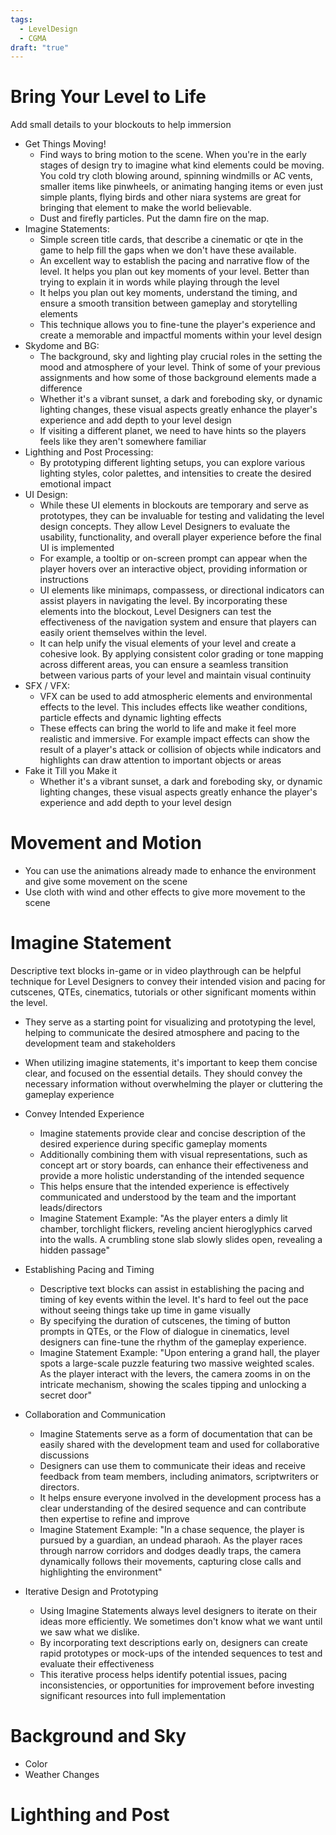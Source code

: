```yaml
---
tags:
  - LevelDesign
  - CGMA
draft: "true"
---
```


# Bring Your Level to Life

Add small details to your blockouts to help immersion

- Get Things Moving!
	- Find ways to bring motion to the scene. When you're in the early stages of design try to imagine what kind elements could be moving. You cold try cloth blowing around, spinning windmills or AC vents, smaller items like pinwheels, or animating hanging items or even just simple plants, flying birds and other niara systems are great for bringing that element to make the world believable.
	- Dust and firefly particles. Put the damn fire on the map.
- Imagine Statements:
	- Simple screen title cards, that describe a cinematic or qte in the game to help fill the gaps when we don't have these available.
	- An excellent way to establish the pacing and narrative flow of the level. It helps you plan out key moments of your level. Better than trying to explain it in words while playing through the level
	- It helps you plan out key moments, understand the timing, and ensure a smooth transition between gameplay and storytelling elements
	- This technique allows you to fine-tune the player's experience and create a memorable and impactful moments within your level design
- Skydome and BG:
	- The background, sky and lighting play crucial roles in the setting the mood and atmosphere of your level. Think of some of your previous assignments and how some of those background elements made a difference
	- Whether it's a vibrant sunset, a dark and foreboding sky, or dynamic lighting changes, these visual aspects greatly enhance the player's experience and add depth to your level design
	- If visiting a different planet, we need to have hints so the players feels like they aren't somewhere familiar
- Lighthing and Post Processing:
	- By prototyping different lighting setups, you can explore various lighting styles, color palettes, and intensities to create the desired emotional impact
- UI Design:
	- While these UI elements in blockouts are temporary and serve as prototypes, they can be invaluable for testing and validating the level design concepts. They allow Level Designers to evaluate the usability, functionality, and overall player experience before the final UI is implemented
	- For example, a tooltip or on-screen prompt can appear when the player hovers over an interactive object, providing information or instructions
	- UI elements like minimaps, compassess, or directional indicators can assist players in navigating the level. By incorporating these elements into the blockout, Level Designers can test the effectiveness of the navigation system and ensure that players can easily orient themselves within the level.
	- It can help unify the visual elements of your level and create a cohesive look. By applying consistent color grading or tone mapping across different areas, you can ensure a seamless transition between various parts of your level and maintain visual continuity
- SFX / VFX:
	- VFX can be used to add atmospheric elements and environmental effects to the level. This includes effects like weather conditions, particle effects and dynamic lighting effects
	- These effects can bring the world to life and make it feel more realistic and immersive. For example impact effects can show the result of a player's attack or collision of objects while indicators and highlights can draw attention to important objects or areas
- Fake it Till you Make it
	- Whether it's a vibrant sunset, a dark and foreboding sky, or dynamic lighting changes, these visual aspects greatly enhance the player's experience and add depth to your level design

# Movement and Motion
- You can use the animations already made to enhance the environment and give some movement on the scene
- Use cloth with wind and other effects to give more movement to the scene

# Imagine Statement
Descriptive text blocks in-game or in video playthrough can be helpful technique for Level Designers to convey their intended vision and pacing for cutscenes, QTEs, cinematics, tutorials or other significant moments within the level.
- They serve as a starting point for visualizing and prototyping the level, helping to communicate the desired atmosphere and pacing to the development team and stakeholders
- When utilizing imagine statements, it's important to keep them concise clear, and focused on the essential details. They should convey the necessary information without overwhelming the player or cluttering the gameplay experience

- Convey Intended Experience
	- Imagine statements provide clear and concise description of the desired experience during specific gameplay moments
	- Additionally combining them with visual representations, such as concept art or story boards, can enhance their effectiveness and provide a more holistic understanding of the intended sequence
	- This helps ensure that the intended experience is effectively communicated and understood by the team and the important leads/directors
	- Imagine Statement Example: "As the player enters a dimly lit chamber, torchlight flickers, reveling ancient hieroglyphics carved into the walls. A crumbling stone slab slowly slides open, revealing a hidden passage"
- Establishing Pacing and Timing
	- Descriptive text blocks can assist in establishing the pacing and timing of key events within the level. It's hard to feel out the pace without seeing things take up time in game visually
	- By specifying the duration of cutscenes, the timing of button prompts in QTEs, or the Flow of dialogue in cinematics, level designers can fine-tune the rhythm of the gameplay experience.
	- Imagine Statement Example: "Upon entering a grand hall, the player spots a large-scale puzzle featuring two massive weighted scales. As the player interact with the levers, the camera zooms in on the intricate mechanism, showing the scales tipping and unlocking a secret door"
- Collaboration and Communication
	- Imagine Statements serve as a form of documentation that can be easily shared with the development team and used for collaborative discussions
	- Designers can use them to communicate their ideas and receive feedback from team members, including animators, scriptwriters or directors.
	- It helps ensure everyone involved in the development process has a clear understanding of the desired sequence and can contribute then expertise to refine and improve
	- Imagine Statement Example: "In a chase sequence, the player is pursued by a guardian, an undead pharaoh. As the player races through narrow corridors and dodges deadly traps, the camera dynamically follows their movements, capturing close calls and highlighting the environment"
- Iterative Design and Prototyping
	- Using Imagine Statements always level designers to iterate on their ideas more efficiently. We sometimes don't know what we want until we saw what we dislike.
	- By incorporating text descriptions early on, designers can create rapid prototypes or mock-ups of the intended sequences to test and evaluate their effectiveness
	- This iterative process helps identify potential issues, pacing inconsistencies, or opportunities for improvement before investing significant resources into full implementation

# Background and Sky
- Color
- Weather Changes


# Lighthing and Post

